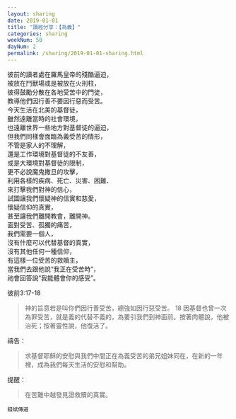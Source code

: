 ```yaml
---
layout: sharing
date: 2019-01-01
title: "讀經分享：【為義】"
categories: sharing
weekNum: 50
dayNum: 2
permalink: /sharing/2019-01-01-sharing.html
---
```


彼前的讀者處在羅馬皇帝的殘酷逼迫，  
被放在鬥獸場或是被放在火刑柱，  
彼得鼓勵分散在各地受苦中的門徒，  
教導他們因行善不要因行惡而受苦。  
今天生活在北美的基督徒，  
雖然遠離當時的社會環境，  
也遠離世界一些地方對基督徒的逼迫，  
但我們同樣會面臨為義受苦的情形，  
不管是家人的不理解，  
還是工作環境對基督徒的不友善，  
或是大環境對基督徒的限制，  
更不必說魔鬼撒旦的攻擊，  
利用各樣的疾病、死亡、災害、困難、  
來打擊我們對神的信心，  
試圖讓我們懷疑神的信實和慈愛，  
懷疑信仰的真實，  
甚至讓我們離開教會，離開神。  
面對受苦、孤獨的痛苦，  
我們需要一個人，  
沒有什麼可以代替基督的真實，  
沒有其他任何一種信仰，  
有這樣一位受苦的救贖主，  
當我們去跟他說“我正在受苦時”，  
祂會回答說“我能體會你的感受”。  

彼前3:17-18
>神的旨意若是叫你們因行善受苦，總強如因行惡受苦。 18 因基督也曾一次為罪受苦，就是義的代替不義的，為要引我們到神面前。按著肉體說，他被治死；按著靈性說，他復活了。

禱告：
>求基督耶穌的安慰與我們中間正在為義受苦的弟兄姐妹同在，在新的一年裡，成為我們每天生活的安慰和幫助。

提醒：
>在苦難中越發見證救贖的真實。

`錢斌傳道`
